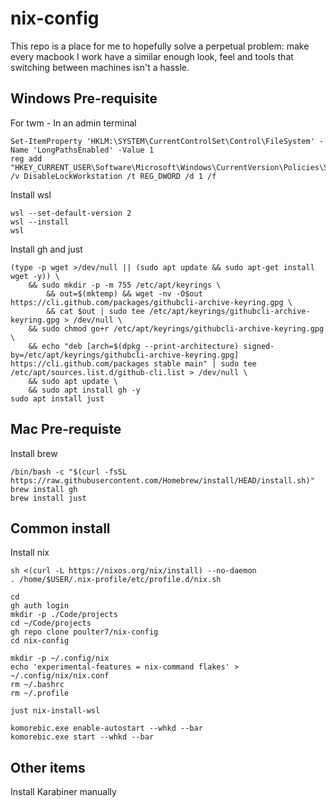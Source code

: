 # nix-config 
This repo is a place for me to hopefully solve a perpetual problem: make every macbook I work have a similar enough look, feel and tools that switching between machines isn't a hassle.

## Windows Pre-requisite

For twm - In an admin terminal
```
Set-ItemProperty 'HKLM:\SYSTEM\CurrentControlSet\Control\FileSystem' -Name 'LongPathsEnabled' -Value 1
reg add "HKEY_CURRENT_USER\Software\Microsoft\Windows\CurrentVersion\Policies\System" /v DisableLockWorkstation /t REG_DWORD /d 1 /f
```

Install wsl
```
wsl --set-default-version 2
wsl --install
wsl
```

Install gh and just
```
(type -p wget >/dev/null || (sudo apt update && sudo apt-get install wget -y)) \
	&& sudo mkdir -p -m 755 /etc/apt/keyrings \
        && out=$(mktemp) && wget -nv -O$out https://cli.github.com/packages/githubcli-archive-keyring.gpg \
        && cat $out | sudo tee /etc/apt/keyrings/githubcli-archive-keyring.gpg > /dev/null \
	&& sudo chmod go+r /etc/apt/keyrings/githubcli-archive-keyring.gpg \
	&& echo "deb [arch=$(dpkg --print-architecture) signed-by=/etc/apt/keyrings/githubcli-archive-keyring.gpg] https://cli.github.com/packages stable main" | sudo tee /etc/apt/sources.list.d/github-cli.list > /dev/null \
	&& sudo apt update \
	&& sudo apt install gh -y
sudo apt install just
```

## Mac Pre-requiste
Install brew
```
/bin/bash -c "$(curl -fsSL https://raw.githubusercontent.com/Homebrew/install/HEAD/install.sh)"
brew install gh
brew install just
```
## Common install
Install nix
```
sh <(curl -L https://nixos.org/nix/install) --no-daemon
. /home/$USER/.nix-profile/etc/profile.d/nix.sh

cd
gh auth login
mkdir -p ./Code/projects
cd ~/Code/projects
gh repo clone poulter7/nix-config
cd nix-config

mkdir -p ~/.config/nix
echo 'experimental-features = nix-command flakes' > ~/.config/nix/nix.conf
rm ~/.bashrc
rm ~/.profile

just nix-install-wsl

komorebic.exe enable-autostart --whkd --bar
komorebic.exe start --whkd --bar
```


## Other items
Install Karabiner manually

